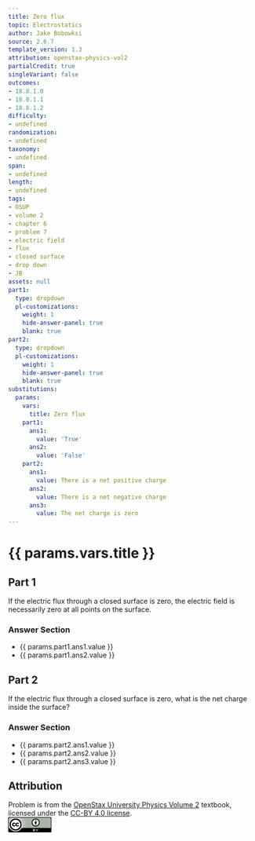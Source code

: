 ```yaml
---
title: Zero flux
topic: Electrostatics
author: Jake Bobowksi
source: 2.6.7
template_version: 1.3
attribution: openstax-physics-vol2
partialCredit: true
singleVariant: false
outcomes:
- 18.8.1.0
- 18.8.1.1
- 18.8.1.2
difficulty:
- undefined
randomization:
- undefined
taxonomy:
- undefined
span:
- undefined
length:
- undefined
tags:
- OSUP
- volume 2
- chapter 6
- problem 7
- electric field
- flux
- closed surface
- drop down
- JB
assets: null
part1:
  type: dropdown
  pl-customizations:
    weight: 1
    hide-answer-panel: true
    blank: true
part2:
  type: dropdown
  pl-customizations:
    weight: 1
    hide-answer-panel: true
    blank: true
substitutions:
  params:
    vars:
      title: Zero flux
    part1:
      ans1:
        value: 'True'
      ans2:
        value: 'False'
    part2:
      ans1:
        value: There is a net positive charge
      ans2:
        value: There is a net negative charge
      ans3:
        value: The net charge is zero
---
```

# {{ params.vars.title }}

## Part 1

If the electric flux through a closed surface is zero, the electric field is necessarily zero at all points on the surface.

### Answer Section

- {{ params.part1.ans1.value }}
- {{ params.part1.ans2.value }}

## Part 2

If the electric flux through a closed surface is zero, what is the net charge inside the surface?

### Answer Section

- {{ params.part2.ans1.value }}
- {{ params.part2.ans2.value }}
- {{ params.part2.ans3.value }}

## Attribution

Problem is from the [OpenStax University Physics Volume 2](https://openstax.org/details/books/university-physics-volume-2) textbook, licensed under the [CC-BY 4.0 license](https://creativecommons.org/licenses/by/4.0/).<br>![Image representing the Creative Commons 4.0 BY license.](https://raw.githubusercontent.com/firasm/bits/master/by.png)